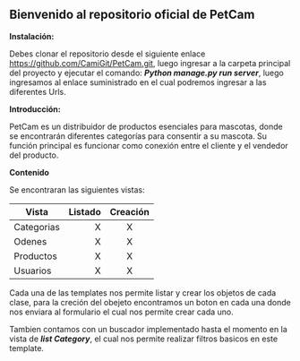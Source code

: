 ## Bienvenido al repositorio oficial de PetCam

**Instalación:**

Debes clonar el repositorio desde el siguiente enlace https://github.com/CamiGit/PetCam.git, luego ingresar a la carpeta principal del proyecto y ejecutar el comando: ***Python manage.py run server***, luego ingresamos al enlace suministrado en el cual podremos ingresar a las diferentes Urls.

**Introducción:**

PetCam es un distribuidor de productos esenciales para mascotas, donde se encontrarán diferentes categorías para consentir a su mascota. Su función principal es funcionar como conexión entre el cliente y el vendedor del producto.

**Contenido**

Se encontraran las siguientes vistas:

                    

| Vista    | Listado   | Creación |
| --------   | -----:  | :----:  |
|Categorias |X|X|
|Odenes|X|X|
|Productos|X|X|
|Usuarios|X|X|
                    

Cada una de las templates nos permite listar y crear los objetos de cada clase, para la creción del obejeto encontramos un boton en cada una donde nos enviara al formulario el cual nos permite crear cada uno.

Tambien contamos con un buscador implementado hasta el momento en la vista de ***list Category***, el cual nos permite realizar filtros basicos en este template.




